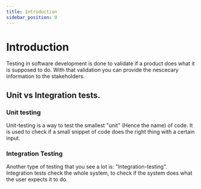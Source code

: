 ```yaml
---
title: Introduction
sidebar_position: 0
---
```


# Introduction

Testing in software development is done to validate if a product does what it is supposed to do. With that validation you can provide the nescecary information to the stakeholders.

## Unit vs Integration tests.

### Unit testing

Unit-testing is a way to test the smallest "unit" (Hence the name) of code. 
It is used to check if a small snippet of code does the right thing with a certain input.

### Integration Testing

Another type of testing that you see a lot is: "Integration-testing". 
Integration tests check the whole system, to check if the system does what the user expects it to do.
